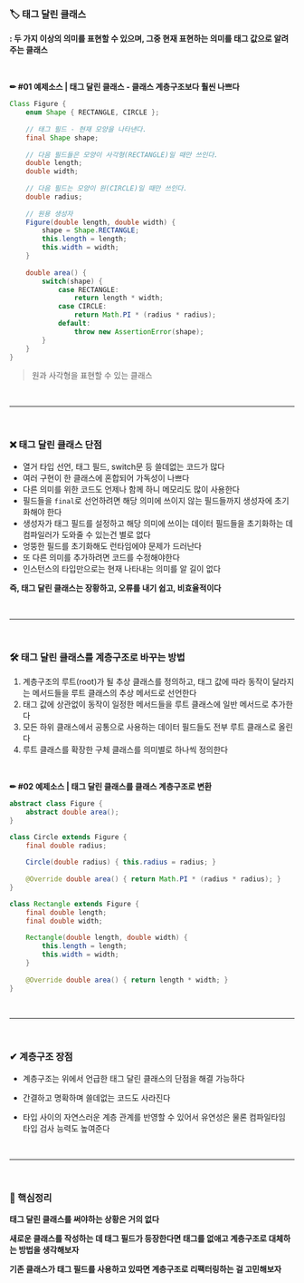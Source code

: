 ### 🏷 태그 달린 클래스

**: 두 가지 이상의 의미를 표현할 수 있으며, 그중 현재 표현하는 의미를 태그 값으로 알려주는 클래스**

<br>

**✏ #01 예제소스 | 태그 달린 클래스 - 클래스 계층구조보다 훨씬 나쁘다**

```java
Class Figure {
    enum Shape { RECTANGLE, CIRCLE };
    
    // 태그 필드 - 현재 모양을 나타낸다.
    final Shape shape;
    
    // 다음 필드들은 모양이 사각형(RECTANGLE)일 때만 쓰인다.
    double length;
    double width;
    
    // 다음 필드는 모양이 원(CIRCLE)일 때만 쓰인다.
    double radius;
    
    // 원용 생성자
    Figure(double length, double width) {
        shape = Shape.RECTANGLE;
        this.length = length;
        this.width = width;
    }
    
    double area() {
		switch(shape) {
            case RECTANGLE:
                return length * width;
            case CIRCLE:
                return Math.PI * (radius * radius);
            default:
                throw new AssertionError(shape);
        }
    }
}
```

> 원과 사각형을 표현할 수 있는 클래스

<br>

---

<br>

### ❌ 태그 달린 클래스 단점

- 열거 타입 선언, 태그 필드, switch문 등 쓸데없는 코드가 많다
- 여러 구현이 한 클래스에 혼합되어 가독성이 나쁘다
- 다른 의미를 위한 코드도 언제나 함께 하니 메모리도 많이 사용한다
- 필드들을 `final`로 선언하려면 해당 의미에 쓰이지 않는 필드들까지 생성자에 초기화해야 한다
- 생성자가 태그 필드를 설정하고 해당 의미에 쓰이는 데이터 필드들을 초기화하는 데 컴파일러가 도와줄 수 있는건 별로 없다
- 엉뚱한 필드를 초기화해도 런타임에야 문제가 드러난다
- 또 다른 의미를 추가하려면 코드를 수정해야한다
- 인스턴스의 타입만으로는 현재 나타내는 의미를 알 길이 없다

**즉, 태그 달린 클래스는 장황하고, 오류를 내기 쉽고, 비효율적이다**

<br>

---

<br>

### 🛠 태그 달린 클래스를 계층구조로 바꾸는 방법

1. 계층구조의 루트(root)가 될 추상 클래스를 정의하고, 태그 값에 따라 동작이 달라지는 메서드들을 루트 클래스의 추상 메서드로 선언한다
2. 태그 값에 상관없이 동작이 일정한 메서드들을 루트 클래스에 일반 메서드로 추가한다
3. 모든 하위 클래스에서 공통으로 사용하는 데이터 필드들도 전부 루트 클래스로 올린다
4. 루트 클래스를 확장한 구체 클래스를 의미별로 하나씩 정의한다

<br>

**✏ #02 예제소스 | 태그 달린 클래스를 클래스 계층구조로 변환**

```java
abstract class Figure {
    abstract double area();
}

class Circle extends Figure {
    final double radius;
    
    Circle(double radius) { this.radius = radius; }
    
    @Override double area() { return Math.PI * (radius * radius); }
}

class Rectangle extends Figure {
    final double length;
    final double width;
    
    Rectangle(double length, double width) {
        this.length = length;
        this.width = width;
    }
    
    @Override double area() { return length * width; }
}
```

<br>

---

<br>

### ✔ 계층구조 장점

- 계층구조는 위에서 언급한 태그 달린 클래스의 단점을 해결 가능하다

- 간결하고 명확하며 쓸데없는 코드도 사라진다

- 타입 사이의 자연스러운 계층 관계를 반영할 수 있어서 유연성은 물론 컴파일타임 타입 검사 능력도 높여준다

<br>

---

<br>

### 📌 핵심정리

**태그 달린 클래스를 써야하는 상황은 거의 없다**

**새로운 클래스를 작성하는 데 태그 필드가 등장한다면 태그를 없애고 계층구조로 대체하는 방법을 생각해보자**

**기존 클래스가 태그 필드를 사용하고 있따면 계층구조로 리팩터링하는 걸 고민해보자**

<br>
